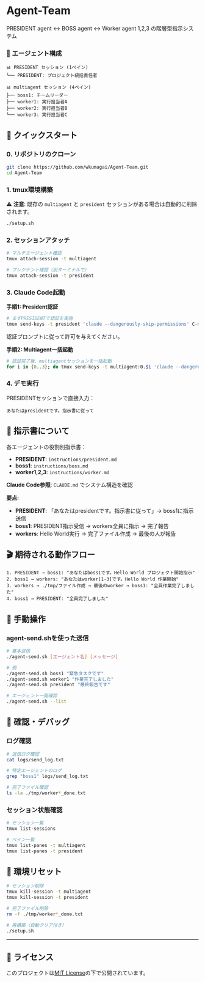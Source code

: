 # Agent-Team

PRESIDENT agent <-> BOSS agent <-> Worker agent 1,2,3  の階層型指示システム

### 👥 エージェント構成

```
📊 PRESIDENT セッション (1ペイン)
└── PRESIDENT: プロジェクト統括責任者

📊 multiagent セッション (4ペイン)  
├── boss1: チームリーダー
├── worker1: 実行担当者A
├── worker2: 実行担当者B
└── worker3: 実行担当者C
```

## 🚀 クイックスタート

### 0. リポジトリのクローン

```bash
git clone https://github.com/wkumagai/Agent-Team.git
cd Agent-Team
```

### 1. tmux環境構築

⚠️ **注意**: 既存の `multiagent` と `president` セッションがある場合は自動的に削除されます。

```bash
./setup.sh
```

### 2. セッションアタッチ

```bash
# マルチエージェント確認
tmux attach-session -t multiagent

# プレジデント確認（別ターミナルで）
tmux attach-session -t president
```

### 3. Claude Code起動

**手順1: President認証**
```bash
# まずPRESIDENTで認証を実施
tmux send-keys -t president 'claude --dangerously-skip-permissions' C-m
```
認証プロンプトに従って許可を与えてください。

**手順2: Multiagent一括起動**
```bash
# 認証完了後、multiagentセッションを一括起動
for i in {0..3}; do tmux send-keys -t multiagent:0.$i 'claude --dangerously-skip-permissions' C-m; done
```

### 4. デモ実行

PRESIDENTセッションで直接入力：
```
あなたはpresidentです。指示書に従って
```

## 📜 指示書について

各エージェントの役割別指示書：
- **PRESIDENT**: `instructions/president.md`
- **boss1**: `instructions/boss.md` 
- **worker1,2,3**: `instructions/worker.md`

**Claude Code参照**: `CLAUDE.md` でシステム構造を確認

**要点:**
- **PRESIDENT**: 「あなたはpresidentです。指示書に従って」→ boss1に指示送信
- **boss1**: PRESIDENT指示受信 → workers全員に指示 → 完了報告
- **workers**: Hello World実行 → 完了ファイル作成 → 最後の人が報告

## 🎬 期待される動作フロー

```
1. PRESIDENT → boss1: "あなたはboss1です。Hello World プロジェクト開始指示"
2. boss1 → workers: "あなたはworker[1-3]です。Hello World 作業開始"  
3. workers → ./tmp/ファイル作成 → 最後のworker → boss1: "全員作業完了しました"
4. boss1 → PRESIDENT: "全員完了しました"
```

## 🔧 手動操作

### agent-send.shを使った送信

```bash
# 基本送信
./agent-send.sh [エージェント名] [メッセージ]

# 例
./agent-send.sh boss1 "緊急タスクです"
./agent-send.sh worker1 "作業完了しました"
./agent-send.sh president "最終報告です"

# エージェント一覧確認
./agent-send.sh --list
```

## 🧪 確認・デバッグ

### ログ確認

```bash
# 送信ログ確認
cat logs/send_log.txt

# 特定エージェントのログ
grep "boss1" logs/send_log.txt

# 完了ファイル確認
ls -la ./tmp/worker*_done.txt
```

### セッション状態確認

```bash
# セッション一覧
tmux list-sessions

# ペイン一覧
tmux list-panes -t multiagent
tmux list-panes -t president
```

## 🔄 環境リセット

```bash
# セッション削除
tmux kill-session -t multiagent
tmux kill-session -t president

# 完了ファイル削除
rm -f ./tmp/worker*_done.txt

# 再構築（自動クリア付き）
./setup.sh
```

---

## 📄 ライセンス

このプロジェクトは[MIT License](LICENSE)の下で公開されています。

